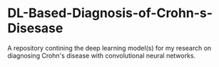 # DL-Based-Diagnosis-of-Crohn-s-Disesase
A repository contining the deep learning model(s) for my research on diagnosing Crohn's disease with convolutional neural networks.
